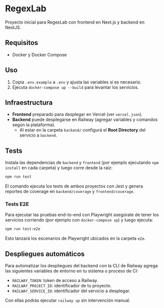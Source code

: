 # RegexLab

Proyecto inicial para RegexLab con frontend en Next.js y backend en NestJS.

## Requisitos
- Docker y Docker Compose

## Uso
1. Copia `.env.example` a `.env` y ajusta las variables si es necesario.
2. Ejecuta `docker-compose up --build` para levantar los servicios.

## Infraestructura
- **Frontend** preparado para desplegar en Vercel (ver `vercel.json`).
- **Backend** puede desplegarse en Railway (agregar variables y comandos según la plataforma).
  - Al estar en la carpeta `backend/` configurá el **Root Directory** del servicio a `backend`.

## Tests

Instala las dependencias de `backend` y `frontend` (por ejemplo ejecutando `npm install` en cada carpeta) y luego corre desde la raiz:

```bash
npm run test
```

El comando ejecuta los tests de ambos proyectos con Jest y genera reportes de coverage en `backend/coverage` y `frontend/coverage`.

### Tests E2E

Para ejecutar las pruebas end-to-end con Playwright asegúrate de tener los servicios corriendo (por ejemplo con `docker-compose up`) y luego ejecuta:

```bash
npm run test:e2e
```

Esto lanzará los escenarios de Playwright ubicados en la carpeta `e2e`.

## Despliegues automáticos

Para automatizar los despliegues del backend con la CLI de Railway agrega las siguientes variables de entorno en tu sistema o proceso de CI:

- `RAILWAY_TOKEN`: token de acceso a Railway.
- `RAILWAY_PROJECT_ID`: identificador de tu proyecto.
- `RAILWAY_SERVICE_ID`: identificador del servicio a desplegar.

Con ellas podrás ejecutar `railway up` sin intervención manual.

